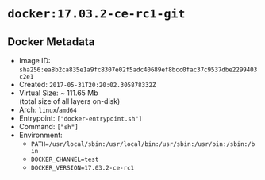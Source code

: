 # `docker:17.03.2-ce-rc1-git`

## Docker Metadata

- Image ID: `sha256:ea8b2ca835e1a9fc8307e02f5adc40689ef8bcc0fac37c9537dbe2299403c2e1`
- Created: `2017-05-31T20:20:02.305878332Z`
- Virtual Size: ~ 111.65 Mb  
  (total size of all layers on-disk)
- Arch: `linux`/`amd64`
- Entrypoint: `["docker-entrypoint.sh"]`
- Command: `["sh"]`
- Environment:
  - `PATH=/usr/local/sbin:/usr/local/bin:/usr/sbin:/usr/bin:/sbin:/bin`
  - `DOCKER_CHANNEL=test`
  - `DOCKER_VERSION=17.03.2-ce-rc1`
